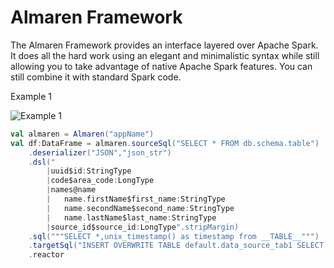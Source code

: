 # Almaren Framework

The Almaren Framework provides an interface layered over Apache Spark. It does all the hard work using an elegant and minimalistic syntax while still allowing you to take advantage of native Apache Spark features. You can still combine it with standard Spark code.


Example 1

![Example 1](https://raw.githubusercontent.com/music-of-the-ainur/almaren-framework/master/docs/images/example1.png)

```scala
val almaren = Almaren("appName")
val df:DataFrame = almaren.sourceSql("SELECT * FROM db.schema.table")
    .deserializer("JSON","json_str")
    .dsl("
        |uuid$id:StringType
	    |code$area_code:LongType
	    |names@name
	    |	name.firstName$first_name:StringType
	    |	name.secondName$second_name:StringType
	    |	name.lastName$last_name:StringType
	    |source_id$source_id:LongType".stripMargin)
    .sql("""SELECT *,unix_timestamp() as timestamp from __TABLE__""")
    .targetSql("INSERT OVERWRITE TABLE default.data_source_tab1 SELECT * FROM __TABLE__")
    .reactor
```
